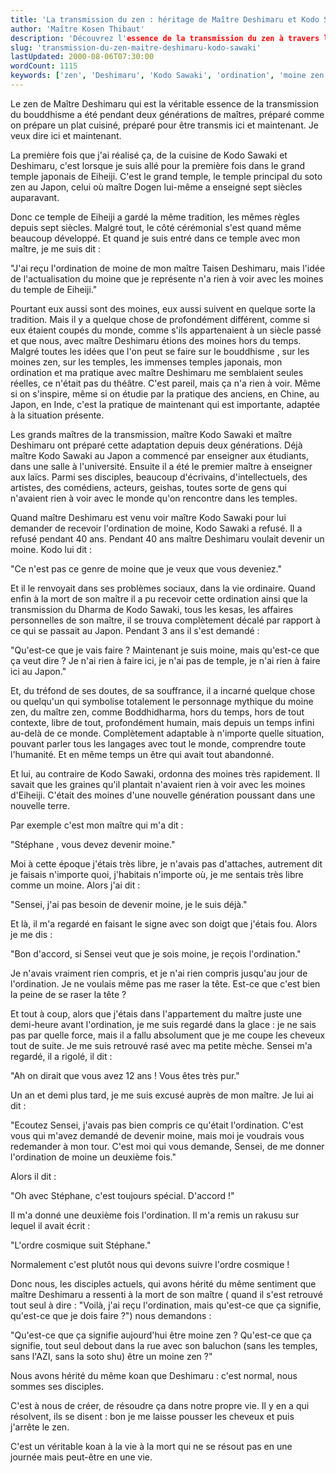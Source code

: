 ```yaml
---
title: 'La transmission du zen : héritage de Maître Deshimaru et Kodo Sawaki'
author: 'Maître Kosen Thibaut'
description: 'Découvrez l'essence de la transmission du zen à travers l’héritage de Maître Deshimaru et Kodo Sawaki, adapté à la modernité.'
slug: 'transmission-du-zen-maitre-deshimaru-kodo-sawaki'
lastUpdated: 2000-08-06T07:30:00
wordCount: 1115
keywords: ['zen', 'Deshimaru', 'Kodo Sawaki', 'ordination', 'moine zen', 'Eiheiji', 'bouddhisme', 'transmission', 'koan', 'spiritualité']
---
```


Le zen de Maître Deshimaru qui est la véritable essence de la
transmission du bouddhisme a été pendant deux générations de maîtres,
préparé comme on prépare un plat cuisiné, préparé pour être transmis ici
et maintenant. Je veux dire ici et maintenant.

La première fois que j'ai réalisé ça, de la cuisine de Kodo Sawaki et
Deshimaru, c'est lorsque je suis allé pour la première fois dans le
grand temple japonais de Eiheiji. C'est le grand temple, le temple
principal du soto zen au Japon, celui où maître Dogen lui-même a
enseigné sept siècles auparavant.

Donc ce temple de Eiheiji a gardé la même tradition, les mêmes règles
depuis sept siècles. Malgré tout, le côté cérémonial s'est quand même
beaucoup développé. Et quand je suis entré dans ce temple avec mon
maître, je me suis dit&nbsp;:

"J'ai reçu l'ordination de moine de mon maître Taisen Deshimaru, mais
l'idée de l'actualisation du moine que je représente n'a rien à voir
avec les moines du temple de Eiheiji."

Pourtant eux aussi sont des moines, eux aussi suivent en quelque sorte
la tradition. Mais il y a quelque chose de profondément différent, comme
si eux étaient coupés du monde, comme s'ils appartenaient à un siècle
passé et que nous, avec maître Deshimaru étions des moines hors du
temps. Malgré toutes les idées que l'on peut se faire sur le bouddhisme
, sur les moines zen, sur les temples, les immenses temples japonais,
mon ordination et ma pratique avec maître Deshimaru me semblaient seules
réelles, ce n'était pas du théâtre. C'est pareil, mais ça n'a rien à
voir. Même si on s'inspire, même si on étudie par la pratique des
anciens, en Chine, au Japon, en Inde, c'est la pratique de maintenant
qui est importante, adaptée à la situation présente.

Les grands maîtres de la transmission, maître Kodo Sawaki et maître
Deshimaru ont préparé cette adaptation depuis deux générations. Déjà
maître Kodo Sawaki au Japon a commencé par enseigner aux étudiants, dans
une salle à l'université. Ensuite il a été le premier maître à
enseigner aux laïcs. Parmi ses disciples, beaucoup d'écrivains,
d'intellectuels, des artistes, des comédiens, acteurs, geishas, toutes
sorte de gens qui n'avaient rien à voir avec le monde qu'on rencontre
dans les temples.

Quand maître Deshimaru est venu voir maître Kodo Sawaki pour lui
demander de recevoir l'ordination de moine, Kodo Sawaki a refusé. Il a
refusé pendant 40 ans. Pendant 40 ans maître Deshimaru voulait devenir
un moine. Kodo lui dit&nbsp;:

"Ce n'est pas ce genre de moine que je veux que vous deveniez."

Et il le renvoyait dans ses problèmes sociaux, dans la vie ordinaire.
Quand enfin à la mort de son maître il a pu recevoir cette ordination
ainsi que la transmission du Dharma de Kodo Sawaki, tous les kesas, les
affaires personnelles de son maître, il se trouva complètement décalé
par rapport à ce qui se passait au Japon. Pendant 3 ans il s'est
demandé&nbsp;:

"Qu'est-ce que je vais faire&nbsp;? Maintenant je suis moine, mais qu'est-ce
que ça veut dire&nbsp;? Je n'ai rien à faire ici, je n'ai pas de temple, je
n'ai rien à faire ici au Japon."

Et, du tréfond de ses doutes, de sa souffrance, il a incarné quelque
chose ou quelqu'un qui symbolise totalement le personnage mythique du
moine zen, du maître zen, comme Boddhidharma, hors du temps, hors de
tout contexte, libre de tout, profondément humain, mais depuis un temps
infini au-delà de ce monde. Complètement adaptable à n'importe quelle
situation, pouvant parler tous les langages avec tout le monde,
comprendre toute l'humanité. Et en même temps un être qui avait tout
abandonné.

Et lui, au contraire de Kodo Sawaki, ordonna des moines très rapidement.
Il savait que les graines qu'il plantait n'avaient rien à voir avec
les moines d'Eiheiji. C'était des moines d'une nouvelle génération
poussant dans une nouvelle terre.

Par exemple c'est mon maître qui m'a dit&nbsp;:

"Stéphane , vous devez devenir moine."

Moi à cette époque j'étais très libre, je n'avais pas d'attaches,
autrement dit je faisais n'importe quoi, j'habitais n'importe où, je
me sentais très libre comme un moine. Alors j'ai dit&nbsp;:

"Sensei, j'ai pas besoin de devenir moine, je le suis déjà."

Et là, il m'a regardé en faisant le signe avec son doigt que j'étais
fou. Alors je me dis&nbsp;:

"Bon d'accord, si Sensei veut que je sois moine, je reçois
l'ordination."

Je n'avais vraiment rien compris, et je n'ai rien compris jusqu'au
jour de l'ordination. Je ne voulais même pas me raser la tête. Est-ce
que c'est bien la peine de se raser la tête&nbsp;?

Et tout à coup, alors que j'étais dans l'appartement du maître juste
une demi-heure avant l'ordination, je me suis regardé dans la glace&nbsp;:
je ne sais pas par quelle force, mais il a fallu absolument que je me
coupe les cheveux tout de suite. Je me suis retrouvé rasé avec ma petite
mèche. Sensei m'a regardé, il a rigolé, il dit&nbsp;:

"Ah on dirait que vous avez 12 ans&nbsp;! Vous êtes très pur."

Un an et demi plus tard, je me suis excusé auprès de mon maître. Je lui
ai dit&nbsp;:

"Ecoutez Sensei, j'avais pas bien compris ce qu'était l'ordination.
C'est vous qui m'avez demandé de devenir moine, mais moi je voudrais
vous redemander à mon tour. C'est moi qui vous demande, Sensei, de me
donner l'ordination de moine un deuxième fois."

Alors il dit&nbsp;:

"Oh avec Stéphane, c'est toujours spécial. D'accord&nbsp;!"

Il m'a donné une deuxième fois l'ordination. Il m'a remis un rakusu
sur lequel il avait écrit&nbsp;:

"L'ordre cosmique suit Stéphane."

Normalement c'est plutôt nous qui devons suivre l'ordre cosmique&nbsp;!

Donc nous, les disciples actuels, qui avons hérité du même sentiment que
maître Deshimaru a ressenti à la mort de son maître ( quand il s'est
retrouvé tout seul à dire&nbsp;: "Voilà, j'ai reçu l'ordination, mais
qu'est-ce que ça signifie, qu'est-ce que je dois faire&nbsp;?") nous
demandons&nbsp;:

"Qu'est-ce que ça signifie aujourd'hui être moine zen&nbsp;? Qu'est-ce que
ça signifie, tout seul debout dans la rue avec son baluchon (sans les
temples, sans l'AZI, sans la soto shu) être un moine zen&nbsp;?"

Nous avons hérité du même koan que Deshimaru&nbsp;: c'est normal, nous
sommes ses disciples.

C'est à nous de créer, de résoudre ça dans notre propre vie. Il y en a
qui résolvent, ils se disent&nbsp;: bon je me laisse pousser les cheveux et
puis j'arrête le zen.

C'est un véritable koan à la vie à la mort qui ne se résout pas en une
journée mais peut-être en une vie.
